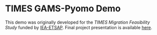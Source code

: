# TIMES GAMS-Pyomo Demo

This demo was originally developed for the *TIMES Migration Feasibility Study* funded by [IEA-ETSAP](https://iea-etsap.org). Final project presentation is available [here](https://www.iea-etsap.org/workshop/gothenburgh_june2018/11-TIMES-Migration_v03.pdf).

